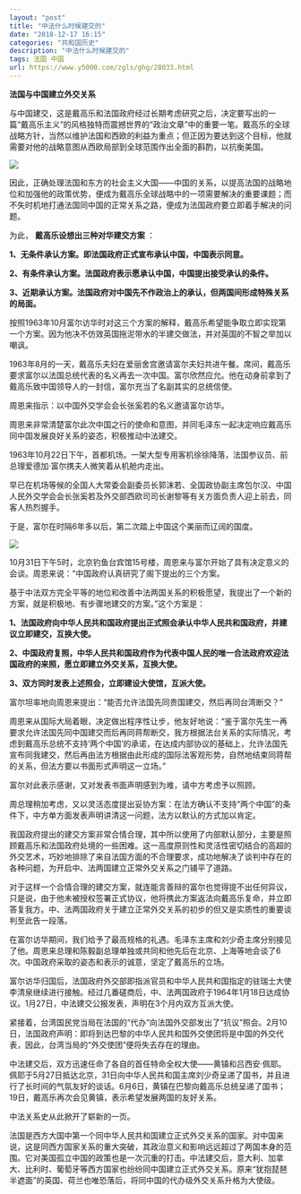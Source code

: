 ```yaml
---
layout: "post"
title: "中法什么时候建交的"
date: "2018-12-17 16:15"
categories: "共和国历史"
description: "中法什么时候建交的"
tags: 法国 中国
url: https://www.y5000.com/zgls/ghg/28033.html
---
```






**法国与中国建立外交关系**

与中国建交，这是戴高乐和法国政府经过长期考虑研究之后，决定要写出的一篇“戴高乐主义”的风格独特而震撼世界的“政治文章”中的重要一笔。戴高乐的全球战略方针，当然以维护法国和西欧的利益为重点；但正因为要达到这个目标，他就需要对他的战略意图从西欧局部到全球范围作出全面的斟酌，以抗衡美国。

![](https://img.y5000.com/uploads/allimg/180124/8-1P1241451454K.jpg)

因此，正确处理法国和东方的社会主义大国——中国的关系，以提高法国的战略地位和加强他的政策优势，便成为戴高乐全球战略中的一项需要解决的重要课题；而不失时机地打通法国同中国的正常关系之路，便成为法国政府要立即着手解决的问题。

为此， **戴高乐设想出三种对华建交方案** ：

**1、无条件承认方案。即法国政府正式宣布承认中国，中国表示同意。**

**2、有条件承认方案。法国政府表示愿承认中国，中国提出接受承认的条件。**

**3、近期承认方案。法国政府对中国先不作政治上的承认，但两国间形成特殊关系的局面。**

按照1963年10月富尔访华时对这三个方案的解释，戴高乐希望能争取立即实现第一个方案。因为他决不仿效英国拖泥带水的半建交做法，并对英国的不智之举加以嘲讽。

1963年8月的一天，戴高乐夫妇在爱丽舍宫邀请富尔夫妇共进午餐。席间，戴高乐要求富尔以法国总统代表的名义再去一次中国。富尔欣然应允。他在动身前拿到了戴高乐致中国领导人的一封信，富尔充当了名副其实的总统信使。

周恩来指示：以中国外交学会会长张奚若的名义邀请富尔访华。

周恩来非常清楚富尔此次中国之行的使命和意图，并同毛泽东一起决定响应戴高乐同中国发展良好关系的姿态，积极推动中法建交。

1963年10月22日下午，首都机场。一架大型专用客机徐徐降落，法国参议员、前总理爱德加·富尔携夫人微笑着从机舱内走出。

早已在机场等候的全国人大常委会副委员长郭沫若、全国政协副主席包尔汉、中国人民外交学会会长张奚若及外交部西欧司司长谢黎等有关方面负责人迎上前去，同客人热烈握手。

于是，富尔在时隔6年多以后，第二次踏上中国这个美丽而辽阔的国度。

![](https://img.y5000.com/uploads/allimg/180124/8-1P124145315O5.jpg)

10月31日下午5时，北京钓鱼台宾馆15号楼，周恩来与富尔开始了具有决定意义的会谈。周恩来说：“中国政府认真研究了阁下提出的三个方案。

基于中法双方完全平等的地位和改善中法两国关系的积极愿望，我提出了一个新的方案，就是积极地、有步骤地建交的方案。”这个方案是：

**1、法国政府向中华人民共和国政府提出正式照会承认中华人民共和国政府，并建议立即建交，互换大使。**

**2、中国政府复照，中华人民共和国政府作为代表中国人民的唯一合法政府欢迎法国政府的来照，愿立即建立外交关系，互换大使。**

**3、双方同时发表上述照会，立即建设大使馆，互派大使。**

富尔坦率地向周恩来提出：“能否允许法国先同贵国建交，然后再同台湾断交？”

周恩来从国际大局着眼，决定做出程序性让步，他友好地说：“鉴于富尔先生一再要求允许法国先同中国建交而后再同蒋帮断交，我方根据法台关系的实际情况，考虑到戴高乐总统不支持‘两个中国’的承诺，在达成内部协议的基础上，允许法国先宣布同我建交，然后再由法方根据由此形成的国际法客观形势，自然地结束同蒋帮的关系，但法方要以书面形式声明这一立场。”

富尔对此表示感谢，又对发表书面声明感到为难，请中方考虑予以照顾。

周总理稍加考虑，又以灵活态度提出妥协方案：在法方确认不支持“两个中国”的条件下，中方单方面发表声明讲清这一问题，法方以默认的方式加以肯定。

我国政府提出的建交方案非常合情合理，其中所以使用了内部默认部分，主要是照顾戴高乐和法国政府处境的一些困难。这一高度原则性和灵活性密切结合的高超的外交艺术，巧妙地排除了来自法国方面的不合理要求，成功地解决了谈判中存在的各种问题，为开启中、法两国建立正常外交关系之门铺平了道路。

对于这样一个合情合理的建交方案，就连能言善辩的富尔也觉得提不出任何异议，只是说，由于他未被授权签署正式协议，他将携此方案返法向戴高乐复命，并立即答复我方。中、法两国政府关于建立正常外交关系的初步的但又是实质性的重要谈判至此告一段落。

在富尔访华期间，我们给予了最高规格的礼遇。毛泽东主席和刘少奇主席分别接见了他。周恩来总理和陈毅副总理单独或共同和他先后在北京、上海等地会谈了6次。中国政府采取的姿态和表示的诚意，坚定了戴高乐的立场。

富尔访华归国后，法国政府外交部即指派官员和中华人民共和国指定的驻瑞士大使李清泉继续进行接触。经过几番磋商后，中、法两国政府于1964年1月18日达成协议。1月27日，中法建交公报发表，声明在3个月内双方互派大使。

紧接着，台湾国民党当局在法国的“代办”向法国外交部发出了“抗议”照会。2月10日，法国政府声明：即将到达巴黎的中华人民共和国外交使团将是中国的外交代表，因此，台湾当局的“外交使团”便将失去存在的理由。

中法建交后，双方迅速任命了各自的首任特命全权大使——黄镇和吕西安·佩耶。佩耶于5月27日抵达北京，31日向中华人民共和国主席刘少奇呈递了国书，并且进行了长时间的气氛友好的谈话。6月6日，黄镇在巴黎向戴高乐总统呈递了国书；19日，戴高乐再次会见黄镇，表示希望发展两国的友好关系。

中法关系史从此掀开了崭新的一页。

法国是西方大国中第一个同中华人民共和国建立正式外交关系的国家。对中国来说，这是同西方国家关系的重大突破，其政治意义和影响远远超过了两国本身的范围。它对美国孤立中国的政策也是一次沉重的打击。中法建交后，意大利、加拿大、比利时、葡萄牙等西方国家也纷纷同中国建立正式外交关系。原来“犹抱琵琶半遮面”的英国、荷兰也唯恐落后，将同中国的代办级外交关系升格为大使级。
